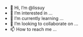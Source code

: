- 👋 Hi, I’m @lissuy
- 👀 I’m interested in ...
- 🌱 I’m currently learning ...
- 💞️ I’m looking to collaborate on ...
- 📫 How to reach me ...

<!---
lissuy/lissuy is a ✨ special ✨ repository because its `README.md` (this file) appears on your GitHub profile.
You can click the Preview link to take a look at your changes.
--->
